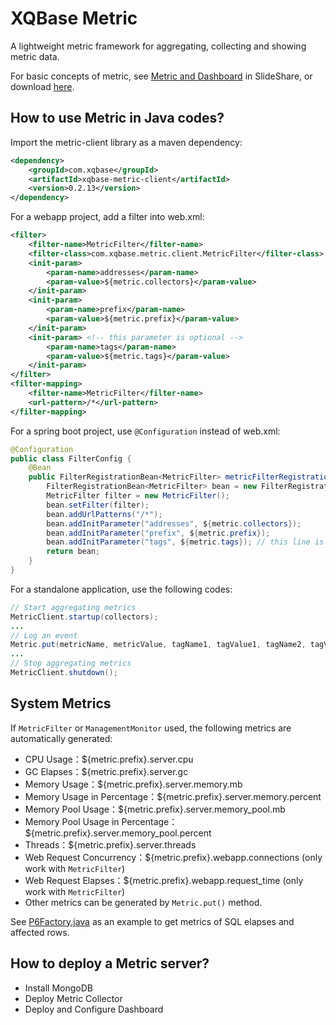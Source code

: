 # XQBase Metric

A lightweight metric framework for aggregating, collecting and showing metric data.

For basic concepts of metric, see [Metric and Dashboard](http://www.slideshare.net/auntyellow/metric-and-dashboard) in SlideShare, or download [here](https://github.com/xqbase/metric/raw/master/doc/Metric%20and%20Dashboard.ppt).

## How to use Metric in Java codes?

Import the metric-client library as a maven dependency:

```xml
<dependency>
	<groupId>com.xqbase</groupId>
	<artifactId>xqbase-metric-client</artifactId>
	<version>0.2.13</version>
</dependency>
```

For a webapp project, add a filter into web.xml:

```xml
<filter>
	<filter-name>MetricFilter</filter-name>
	<filter-class>com.xqbase.metric.client.MetricFilter</filter-class>
	<init-param>
		<param-name>addresses</param-name>
		<param-value>${metric.collectors}</param-value>
	</init-param>
	<init-param>
		<param-name>prefix</param-name>
		<param-value>${metric.prefix}</param-value>
	</init-param>
	<init-param> <!-- this parameter is optional -->
		<param-name>tags</param-name>
		<param-value>${metric.tags}</param-value>
	</init-param>
</filter>
<filter-mapping>
	<filter-name>MetricFilter</filter-name>
	<url-pattern>/*</url-pattern>
</filter-mapping>
```

For a spring boot project, use `@Configuration` instead of web.xml:

```java
@Configuration
public class FilterConfig {
    @Bean
    public FilterRegistrationBean<MetricFilter> metricFilterRegistrationBean() {
        FilterRegistrationBean<MetricFilter> bean = new FilterRegistrationBean<>();
        MetricFilter filter = new MetricFilter();
        bean.setFilter(filter);
        bean.addUrlPatterns("/*");
        bean.addInitParameter("addresses", ${metric.collectors});
        bean.addInitParameter("prefix", ${metric.prefix});
        bean.addInitParameter("tags", ${metric.tags}); // this line is optional
        return bean;
    }
}
```

For a standalone application, use the following codes:

```java
// Start aggregating metrics
MetricClient.startup(collectors);
...
// Log an event
Metric.put(metricName, metricValue, tagName1, tagValue1, tagName2, tagValue2, ...);
...
// Stop aggregating metrics
MetricClient.shutdown();
```

## System Metrics

If `MetricFilter` or `ManagementMonitor` used, the following metrics are automatically generated:

- CPU Usage：${metric.prefix}.server.cpu
- GC Elapses：${metric.prefix}.server.gc
- Memory Usage：${metric.prefix}.server.memory.mb
- Memory Usage in Percentage：${metric.prefix}.server.memory.percent
- Memory Pool Usage：${metric.prefix}.server.memory_pool.mb
- Memory Pool Usage in Percentage：${metric.prefix}.server.memory_pool.percent
- Threads：${metric.prefix}.server.threads
- Web Request Concurrency：${metric.prefix}.webapp.connections (only work with `MetricFilter`)
- Web Request Elapses：${metric.prefix}.webapp.request_time (only work with `MetricFilter`)
- Other metrics can be generated by `Metric.put()` method.

See [P6Factory.java](https://github.com/xqbase/metric/blob/master/collector-sql/src/main/java/com/xqbase/metric/util/P6Factory.java) as an example to get metrics of SQL elapses and affected rows.

## How to deploy a Metric server?

- Install MongoDB
- Deploy Metric Collector
- Deploy and Configure Dashboard
